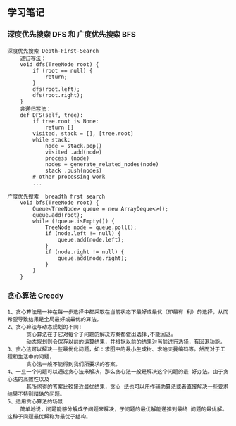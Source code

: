 ## 学习笔记
### 深度优先搜索 DFS 和  广度优先搜索 BFS
    深度优先搜索 Depth-First-Search
        递归写法：
        void dfs(TreeNode root) {
            if (root == null) {
                return;
            }
            dfs(root.left);
            dfs(root.right);
        }
        非递归写法：
        def DFS(self, tree):
            if tree.root is None:
        		return []
            visited, stack = [], [tree.root]
        	while stack:
        		node = stack.pop()
        		visited .add(node)
        		process (node)
        		nodes = generate_related_nodes(node)
        		stack .push(nodes)
        	# other processing work
        	...
     
    广度优先搜索  breadth ﬁrst search  
        void bfs(TreeNode root) {
            Queue<TreeNode> queue = new ArrayDeque<>();
            queue.add(root);
            while (!queue.isEmpty()) {
                TreeNode node = queue.poll();
                if (node.left != null) {
                    queue.add(node.left);
                }
                if (node.right != null) {
                    queue.add(node.right);
                }
            }
        }
### 贪心算法 Greedy
    1、贪心算法是一种在每一步选择中都采取在当前状态下最好或最优（即最有 利）的选择，从而希望导致结果是全局最好或最优的算法。 
    2、贪心算法与动态规划的不同:
          贪心算法在于它对每个子问题的解决方案都做出选择,不能回退。
          动态规划则会保存以前的运算结果，并根据以前的结果对当前进行选择，有回退功能。 
    3、贪心法可以解决一些最优化问题，如：求图中的最小生成树、求哈夫曼编码等。然而对于工程和生活中的问题，
          贪心法一般不能得到我们所要求的答案。
    4、一旦一个问题可以通过贪心法来解决，那么贪心法一般是解决这个问题的最 好办法。由于贪心法的高效性以及
          其所求得的答案比较接近最优结果，贪心 法也可以用作辅助算法或者直接解决一些要求结果不特别精确的问题。   
    5、适用贪心算法的场景
        简单地说，问题能够分解成子问题来解决，子问题的最优解能递推到最终 问题的最优解。这种子问题最优解称为最优子结构。
                       
